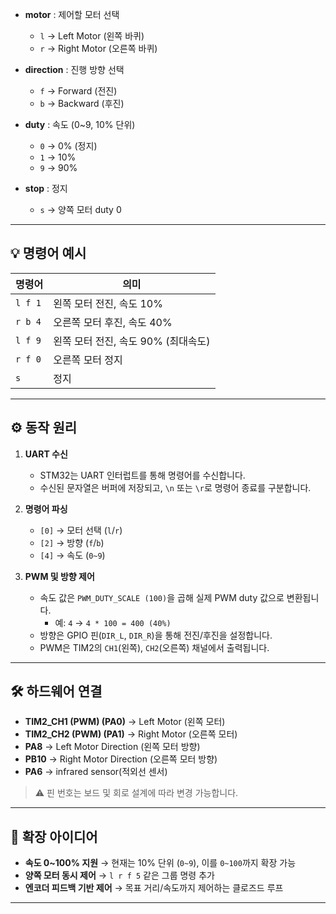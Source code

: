 
- **motor** : 제어할 모터 선택  
  - `l` → Left Motor (왼쪽 바퀴)  
  - `r` → Right Motor (오른쪽 바퀴)  

- **direction** : 진행 방향 선택  
  - `f` → Forward (전진)  
  - `b` → Backward (후진)  

- **duty** : 속도 (0~9, 10% 단위)  
  - `0` → 0% (정지)  
  - `1` → 10%  
  - `9` → 90%

- **stop** : 정지
  - `s` → 양쪽 모터 duty 0 

---

## 💡 명령어 예시

| 명령어   | 의미                                   |
|----------|---------------------------------------|
| `l f 1`  | 왼쪽 모터 전진, 속도 10%              |
| `r b 4`  | 오른쪽 모터 후진, 속도 40%            |
| `l f 9`  | 왼쪽 모터 전진, 속도 90% (최대속도)   |
| `r f 0`  | 오른쪽 모터 정지                      |
| `s` | 정지 |

---

## ⚙️ 동작 원리
1. **UART 수신**  
   - STM32는 UART 인터럽트를 통해 명령어를 수신합니다.  
   - 수신된 문자열은 버퍼에 저장되고, `\n` 또는 `\r`로 명령어 종료를 구분합니다.  

2. **명령어 파싱**  
   - `[0]` → 모터 선택 (`l`/`r`)  
   - `[2]` → 방향 (`f`/`b`)  
   - `[4]` → 속도 (`0~9`)  

3. **PWM 및 방향 제어**  
   - 속도 값은 `PWM_DUTY_SCALE (100)`을 곱해 실제 PWM duty 값으로 변환됩니다.  
     - 예: `4` → `4 * 100 = 400 (40%)`  
   - 방향은 GPIO 핀(`DIR_L`, `DIR_R`)을 통해 전진/후진을 설정합니다.  
   - PWM은 TIM2의 `CH1`(왼쪽), `CH2`(오른쪽) 채널에서 출력됩니다.  

---

## 🛠️ 하드웨어 연결
- **TIM2_CH1 (PWM) (PA0)** → Left Motor  (왼쪽 모터)
- **TIM2_CH2 (PWM) (PA1)** → Right Motor  (오른쪽 모터)
- **PA8** → Left Motor Direction  (왼쪽 모터 방향)
- **PB10** → Right Motor Direction (오른쪽 모터 방향)
- **PA6** → infrared sensor(적외선 센서)

> ⚠️ 핀 번호는 보드 및 회로 설계에 따라 변경 가능합니다.  

---

## 🚀 확장 아이디어
- **속도 0~100% 지원** → 현재는 10% 단위 (`0~9`), 이를 `0~100`까지 확장 가능  
- **양쪽 모터 동시 제어** → `l r f 5` 같은 그룹 명령 추가  
- **엔코더 피드백 기반 제어** → 목표 거리/속도까지 제어하는 클로즈드 루프  

---
